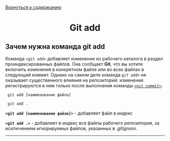 [*Вернуться к содержанию*](/readme.md)

<h1 align="center">Git add</h1>

## Зачем нужна команда git add

Команда `<git add>` добавляет изменение из рабочего каталога в раздел проиндексированных файлов. Она сообщает **Git**, что вы хотите включить изменения в конкретном файле или во всех файлах в следующий коммит. Однако на самом деле команда `git add>` не оказывает существенного влияния на репозиторий: изменения регистрируются в нем только после выполнения команды [`<git commit>`](/commands/git_commit.md).

```bash=
 git add [наименование файла]

 git add .
```
**`<git add [наименование файла]>`** - добавляет файл в индекс

**`<git add .>`** - добавляет в индекс все файлы рабочего репозитория, за исключением игнорируемых файлов, указанных в *.gitignore*.

---
